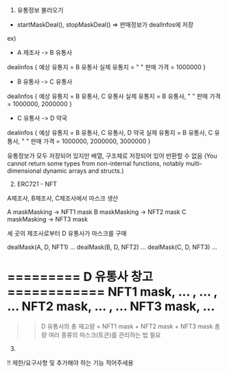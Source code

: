 1. 유통정보 불러오기

- startMaskDeal(), stopMaskDeal() => 판매정보가 dealInfos에 저장

ex)
* A 제조사 -> B 유통사

dealinfos {
    예상 유통지 = B 유통사
    실제 유통지 = " "
    판매 가격 = 1000000
}

* B 유통사 -> C 유통사

dealinfos {
    예상 유통지 = B 유통사, C 유통사
    실제 유통지 = B 유통사, " "
    판매 가격 = 1000000, 2000000
}

* C 유통사 -> D 약국 

dealinfos {
    예상 유통지 = B 유통사, C 유통사, D 약국
    실제 유통지 = B 유통사, C 유통사, " "
    판매 가격 = 1000000, 2000000, 3000000
}

유통정보가 모두 저장되어 있지만 배열, 구조체로 저장되어 있어 반환할 수 없음
(You cannot return some types from non-internal functions, notably multi-dimensional dynamic arrays and structs.)


2. ERC721 - NFT

A제조사, B제조사, C제조사에서 마스크 생산

A maskMasking -> NFT1 mask
B maskMasking -> NFT2 mask
C maskMasking -> NFT3 mask

세 곳의 제조사로부터 D 유통사가 마스크를 구매

dealMask(A, D, NFT1) ...
dealMask(B, D, NFT2) ...
dealMask(C, D, NFT3) ...

========= D 유통사 창고 ============
NFT1 mask, ... , ... , ...
NFT2 mask, ... , ...
NFT3 mask, ...
===================================

>> D 유통사의 총 재고량 = NFT1 mask + NFT2 mask + NFT3 mask 총량
>> 여러 종류의 마스크(토큰)를 관리하는 법 필요


3. 














!! 제한/요구사항 및 추가해야 하는 기능 적어주세용
